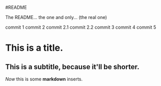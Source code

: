 #README

The README... the one and only...
(the real one)

commit 1
commit 2
commit 2.1
commit 2.2
commit 3
commit 4
commit 5

# This is a title.
## This is a subtitle, because it'll be shorter.
_Now_ this is some **markdown** inserts.